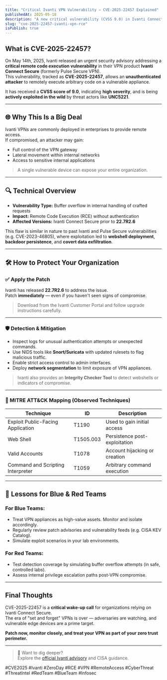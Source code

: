 ```yaml
---
title: "Critical Ivanti VPN Vulnerability – CVE-2025-22457 Explained"
publishedAt: 2025-05-18
description: "A new critical vulnerability (CVSS 9.0) in Ivanti Connect Secure is being actively exploited. Here's what you need to know and how to stay safe."
slug: "cve-2025-22457-ivanti-vpn-rce"
isPublish: true
---
```


## What is CVE-2025-22457?

On May 14th, 2025, Ivanti released an urgent security advisory addressing a **critical remote code execution vulnerability** in their VPN product **Ivanti Connect Secure** (formerly Pulse Secure VPN).  
This vulnerability, tracked as **CVE-2025-22457**, allows an **unauthenticated attacker** to remotely execute arbitrary code on a vulnerable appliance.

It has received a **CVSS score of 9.0**, indicating **high severity**, and is being **actively exploited in the wild** by threat actors like **UNC5221**.

---

## 🌐 Why This Is a Big Deal

Ivanti VPNs are commonly deployed in enterprises to provide remote access.  
If compromised, an attacker may gain:
- Full control of the VPN gateway
- Lateral movement within internal networks
- Access to sensitive internal applications

> A single vulnerable device can expose your entire organization.

---

## 🔍 Technical Overview

- **Vulnerability Type:** Buffer overflow in internal handling of crafted requests  
- **Impact:** Remote Code Execution (RCE) without authentication  
- **Affected Versions:** Ivanti Connect Secure prior to **22.7R2.6**

This flaw is similar in nature to past Ivanti and Pulse Secure vulnerabilities (e.g. CVE-2023-46805), where exploitation led to **webshell deployment**, **backdoor persistence**, and **covert data exfiltration**.

---

## 🛠️ How to Protect Your Organization

### ✅ Apply the Patch

Ivanti has released **22.7R2.6** to address the issue.  
Patch **immediately** — even if you haven't seen signs of compromise.

> Download from the Ivanti Customer Portal and follow upgrade instructions carefully.

---

### 🛡️ Detection & Mitigation

- Inspect logs for unusual authentication attempts or unexpected commands.
- Use NIDS tools like **Snort/Suricata** with updated rulesets to flag malicious traffic.
- Enable strict access control to admin interfaces.
- Deploy **network segmentation** to limit exposure of VPN appliances.

> Ivanti also provides an **Integrity Checker Tool** to detect webshells or indicators of compromise.

---

### 📖 MITRE ATT&CK Mapping (Observed Techniques)

| Technique | ID | Description |
|----------|----|-------------|
| Exploit Public-Facing Application | T1190 | Used to gain initial access |
| Web Shell | T1505.003 | Persistence post-exploitation |
| Valid Accounts | T1078 | Account hijacking or creation |
| Command and Scripting Interpreter | T1059 | Arbitrary command execution |

---

## 🧠 Lessons for Blue & Red Teams

### For Blue Teams:
- Treat VPN appliances as high-value assets. Monitor and isolate accordingly.
- Regularly review patch advisories and vulnerability feeds (e.g. CISA KEV Catalog).
- Simulate exploit scenarios in your lab environments.

### For Red Teams:
- Test detection coverage by simulating buffer overflow attempts (in safe, controlled labs).
- Assess internal privilege escalation paths post-VPN compromise.

---

## Final Thoughts

CVE-2025-22457 is a **critical wake-up call** for organizations relying on Ivanti Connect Secure.  
The era of "set and forget" VPNs is over — adversaries are watching, and vulnerable edge devices are a prime target.

**Patch now, monitor closely, and treat your VPN as part of your zero trust perimeter.**

---

> 🧩 Want to dig deeper?  
> Explore the [official Ivanti advisory](https://www.ivanti.com/support/security-advisories/ivanti-sa-2025-05) and CISA guidance.

#CVE2025 #Ivanti #ZeroDay #RCE #VPN #RemoteAccess #CyberThreat #ThreatIntel #RedTeam #BlueTeam #Infosec
